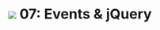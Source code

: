 # ![](https://ga-dash.s3.amazonaws.com/production/assets/logo-9f88ae6c9c3871690e33280fcf557f33.png) 07: Events &amp; jQuery
